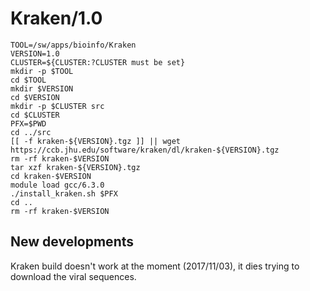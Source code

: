 Kraken/1.0
==========

    TOOL=/sw/apps/bioinfo/Kraken
    VERSION=1.0
    CLUSTER=${CLUSTER:?CLUSTER must be set}
    mkdir -p $TOOL
    cd $TOOL
    mkdir $VERSION
    cd $VERSION
    mkdir -p $CLUSTER src
    cd $CLUSTER
    PFX=$PWD
    cd ../src
    [[ -f kraken-${VERSION}.tgz ]] || wget https://ccb.jhu.edu/software/kraken/dl/kraken-${VERSION}.tgz
    rm -rf kraken-$VERSION
    tar xzf kraken-${VERSION}.tgz 
    cd kraken-$VERSION
    module load gcc/6.3.0
    ./install_kraken.sh $PFX
    cd ..
    rm -rf kraken-$VERSION


New developments
----------------

Kraken build doesn't work at the moment (2017/11/03), it dies trying to download the viral sequences.

